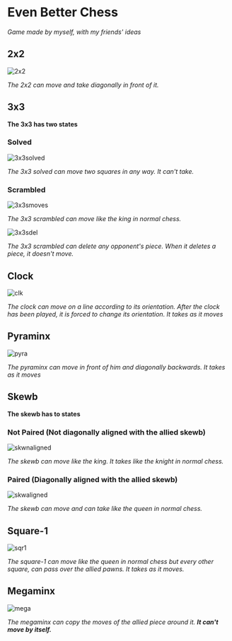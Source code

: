 # Even Better Chess

*Game made by myself, with my friends' ideas*

## 2x2

![2x2](2x2.png)

*The 2x2 can move and take diagonally in front of it.*

## 3x3

**The 3x3 has two states**

### Solved

![3x3solved](3x3.png)

*The 3x3 solved can move two squares in any way. It can't take.*

### Scrambled

![3x3smoves](3x3s_moves.png)

*The 3x3 scrambled can move like the king in normal chess.*

![3x3sdel](3x3s_del.png)

*The 3x3 scrambled can delete any opponent's piece. When it deletes a piece, it doesn't move.*

## Clock

![clk](clk.png)

*The clock can move on a line according to its orientation. After the clock has been played, it is forced to change its orientation. It takes as it moves*

## Pyraminx

![pyra](pyra.png)

*The pyraminx can move in front of him and diagonally backwards. It takes as it moves*

## Skewb

**The skewb has to states**

### Not Paired (Not diagonally aligned with the allied skewb)

![skwnaligned](skw_not_aligned.png)

*The skewb can move like the king. It takes like the knight in normal chess.*

### Paired (Diagonally aligned with the allied skewb)

![skwaligned](skw_aligned.png)

*The skewb can move and can take like the queen in normal chess.*

## Square-1

![sqr1](sqr1.png)

*The square-1 can move like the queen in normal chess but every other square, can pass over the allied pawns. It takes as it moves.*

## Megaminx

![mega](mega.png)

*The megaminx can copy the moves of the allied piece around it. **It can't move by itself.***
